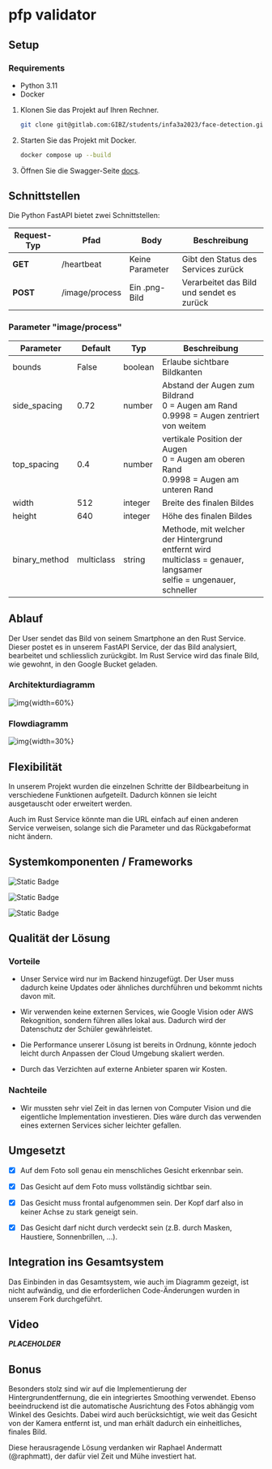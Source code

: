 # pfp validator

## Setup

### Requirements

- Python 3.11
- Docker 

1. Klonen Sie das Projekt auf Ihren Rechner.

    ```bash
    git clone git@gitlab.com:GIBZ/students/infa3a2023/face-detection.git
    ```

2. Starten Sie das Projekt mit Docker.

    ```bash
    docker compose up --build
    ```

3. Öffnen Sie die Swagger-Seite [docs](http://localhost:8000/docs).


## Schnittstellen

Die Python FastAPI bietet zwei Schnittstellen:

| Request-Typ | Pfad       | Body     | Beschreibung |
|-------------|--------------------|------------------|----------------------------------------|
| **GET**     | /heartbeat         | Keine Parameter  | Gibt den Status des Services zurück    |
| **POST**    | /image/process     | Ein .png-Bild    | Verarbeitet das Bild und sendet es zurück|

### Parameter "image/process"

| Parameter | Default | Typ | Beschreibung |
| ---- | ---- | ---- | ---- |
| bounds | False | boolean | Erlaube sichtbare Bildkanten |
| side_spacing | 0.72 | number | Abstand der Augen zum Bildrand <br> 0 = Augen am Rand <br> 0.9998 = Augen zentriert von weitem |
| top_spacing | 0.4 | number | vertikale Position der Augen <br> 0 = Augen am oberen Rand <br> 0.9998 = Augen am unteren Rand |
| width | 512 | integer | Breite des finalen Bildes |
| height | 640 | integer | Höhe des finalen Bildes |
| binary_method | multiclass | string | Methode, mit welcher der Hintergrund <br> entfernt wird <br>multiclass = genauer, langsamer <br> selfie = ungenauer, schneller |

## Ablauf

Der User sendet das Bild von seinem Smartphone an den Rust Service. Dieser postet es in unserem FastAPI Service, der das Bild analysiert, bearbeitet und schliesslich zurückgibt. Im Rust Service wird das finale Bild, wie gewohnt, in den Google Bucket geladen.

### Architekturdiagramm

![img](./files/ArchitectureDiagram.png){width=60%}

### Flowdiagramm

![img](./files/FlowDiagram.png){width=30%}

## Flexibilität

In unserem Projekt wurden die einzelnen Schritte der Bildbearbeitung in verschiedene Funktionen aufgeteilt. Dadurch können sie leicht ausgetauscht oder erweitert werden. 

Auch im Rust Service könnte man die URL einfach auf einen anderen Service verweisen, solange sich die Parameter und das Rückgabeformat nicht ändern.

## Systemkomponenten / Frameworks


![Static Badge](https://img.shields.io/badge/Mediapipe-0.10.8-lightblue?logo=google)

![Static Badge](https://img.shields.io/badge/dlib-19.24.2-green?logo=dlib)

![Static Badge](https://img.shields.io/badge/FastAPI-0.105.0-darkgreen?logo=fastapi)


## Qualität der Lösung

### Vorteile

- Unser Service wird nur im Backend hinzugefügt. Der User muss dadurch keine Updates oder ähnliches durchführen und bekommt nichts davon mit.

- Wir verwenden keine externen Services, wie Google Vision oder AWS Rekognition, sondern führen alles lokal aus. Dadurch wird der Datenschutz der Schüler gewährleistet.

- Die Performance unserer Lösung ist bereits in Ordnung, könnte jedoch leicht durch Anpassen der Cloud Umgebung skaliert werden.

- Durch das Verzichten auf externe Anbieter sparen wir Kosten.


### Nachteile

- Wir mussten sehr viel Zeit in das lernen von Computer Vision und die eigentliche Implementation investieren. Dies wäre durch das verwenden eines externen Services sicher leichter gefallen.

## Umgesetzt

- [x] Auf dem Foto soll genau ein menschliches Gesicht erkennbar sein.
- [x] Das Gesicht auf dem Foto muss vollständig sichtbar sein.
- [x] Das Gesicht muss frontal aufgenommen sein. Der Kopf darf also in keiner Achse zu stark geneigt sein.
- [x] Das Gesicht darf nicht durch verdeckt sein (z.B. durch Masken, Haustiere, Sonnenbrillen, ...).


## Integration ins Gesamtsystem

Das Einbinden in das Gesamtsystem, wie auch im Diagramm gezeigt, ist nicht aufwändig, und die erforderlichen Code-Änderungen wurden in unserem Fork durchgeführt.

## Video

_**PLACEHOLDER**_

## Bonus

Besonders stolz sind wir auf die Implementierung der Hintergrundentfernung, die ein integriertes Smoothing verwendet. Ebenso beeindruckend ist die automatische Ausrichtung des Fotos abhängig vom Winkel des Gesichts. Dabei wird auch berücksichtigt, wie weit das Gesicht von der Kamera entfernt ist, und man erhält dadurch ein einheitliches, finales Bild.

Diese herausragende Lösung verdanken wir Raphael Andermatt (@raphmatt), der dafür viel Zeit und Mühe investiert hat.
